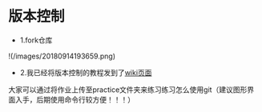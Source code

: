 版本控制
===

- 1.fork仓库

!(/images/20180914193659.png)

- 2.我已经将版本控制的教程发到了[wiki页面](https://github.com/humingk/douban_movie/wiki)

大家可以通过将作业上传至practice文件夹来练习练习怎么使用git（建议图形界面入手，后期使用命令行较方便！！！）
